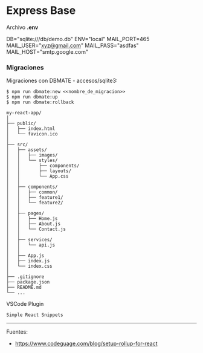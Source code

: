 # Express Base


Archivo <b>.env</b>

DB="sqlite:///db/demo.db"
ENV="local"
MAIL_PORT=465
MAIL_USER="xyz@gmail.com"
MAIL_PASS="asdfas"
MAIL_HOST="smtp.google.com"

### Migraciones

Migraciones con DBMATE - accesos/sqlite3:

    $ npm run dbmate:new <<nombre_de_migracion>>
    $ npm run dbmate:up
    $ npm run dbmate:rollback

```
my-react-app/
│
├── public/
│   ├── index.html
│   └── favicon.ico
│
├── src/
│   ├── assets/
│   │   ├── images/
│   │   └── styles/
│   │       ├── components/
│   │       ├── layouts/
│   │       └── App.css
│   │
│   ├── components/
│   │   ├── common/
│   │   ├── feature1/
│   │   └── feature2/
│   │
│   ├── pages/
│   │   ├── Home.js
│   │   ├── About.js
│   │   └── Contact.js
│   │
│   ├── services/
│   │   └── api.js
│   │
│   ├── App.js
│   ├── index.js
│   └── index.css
│
├── .gitignore
├── package.json
├── README.md
└── ...
```

VSCode Plugin

    Simple React Snippets


---

Fuentes:

+ https://www.codeguage.com/blog/setup-rollup-for-react
